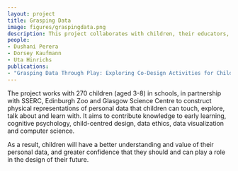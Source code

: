 ```yaml
---
layout: project
title: Grasping Data
image: figures/graspingdata.png
description: This project collaborates with children, their educators, and parents to co-create tangible representations of personal data that children can touch, explore, talk about, and learn from. Through hands-on activities, the project aims to empower young children to understand and benefit from their personal data.
people:
- Dushani Perera
- Dorsey Kaufmann
- Uta Hinrichs
publications:
- "Grasping Data Through Play: Exploring Co-Design Activities for Children's Engagement with Personal Data"
---
```


The project works with 270 children (aged 3-8) in schools, in partnership with SSERC, Edinburgh Zoo and Glasgow Science Centre to construct physical representations of personal data that children can touch, explore, talk about and learn with. It aims to contribute knowledge to early learning, cognitive psychology, child-centred design, data ethics, data visualization and computer science. 

As a result, children will have a better understanding and value of their personal data, and greater confidence that they should and can play a role in the design of their future.